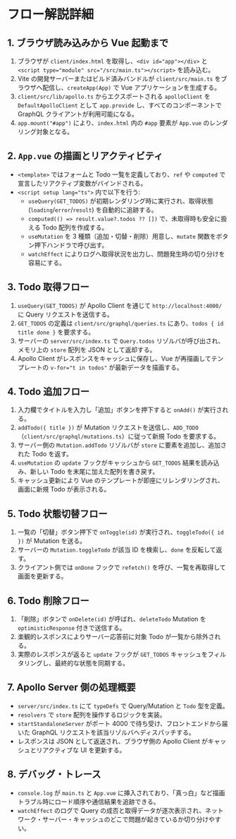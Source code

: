 # フロー解説詳細

## 1. ブラウザ読み込みから Vue 起動まで
1. ブラウザが `client/index.html` を取得し、`<div id="app"></div>` と `<script type="module" src="/src/main.ts"></script>` を読み込む。
2. Vite の開発サーバーまたはビルド済みバンドルが `client/src/main.ts` をブラウザへ配信し、`createApp(App)` で Vue アプリケーションを生成する。
3. `client/src/lib/apollo.ts` からエクスポートされる `apolloClient` を `DefaultApolloClient` として `app.provide` し、すべてのコンポーネントで GraphQL クライアントが利用可能になる。
4. `app.mount("#app")` により、`index.html` 内の `#app` 要素が `App.vue` のレンダリング対象となる。

## 2. `App.vue` の描画とリアクティビティ
- `<template>` ではフォームと Todo 一覧を定義しており、`ref` や `computed` で宣言したリアクティブ変数がバインドされる。
- `<script setup lang="ts">` 内で以下を行う:
  - `useQuery(GET_TODOS)` が初期レンダリング時に実行され、取得状態 (`loading`/`error`/`result`) を自動的に追跡する。
  - `computed(() => result.value?.todos ?? [])` で、未取得時も安全に扱える Todo 配列を作成する。
  - `useMutation` を 3 種類（追加・切替・削除）用意し、`mutate` 関数をボタン押下ハンドラで呼び出す。
  - `watchEffect` によりログへ取得状況を出力し、問題発生時の切り分けを容易にする。

## 3. Todo 取得フロー
1. `useQuery(GET_TODOS)` が Apollo Client を通じて `http://localhost:4000/` に Query リクエストを送信する。
2. `GET_TODOS` の定義は `client/src/graphql/queries.ts` にあり、`todos { id title done }` を要求する。
3. サーバーの `server/src/index.ts` で `Query.todos` リゾルバが呼び出され、メモリ上の `store` 配列を JSON として返却する。
4. Apollo Client がレスポンスをキャッシュに保存し、Vue が再描画してテンプレートの `v-for="t in todos"` が最新データを描画する。

## 4. Todo 追加フロー
1. 入力欄でタイトルを入力し「追加」ボタンを押下すると `onAdd()` が実行される。
2. `addTodo({ title })` が Mutation リクエストを送信し、`ADD_TODO`（`client/src/graphql/mutations.ts`）に従って新規 Todo を要求する。
3. サーバー側の `Mutation.addTodo` リゾルバが `store` に要素を追加し、追加された Todo を返す。
4. `useMutation` の `update` フックがキャッシュから `GET_TODOS` 結果を読み込み、新しい Todo を末尾に加えた配列を書き戻す。
5. キャッシュ更新により Vue のテンプレートが即座にリレンダリングされ、画面に新規 Todo が表示される。

## 5. Todo 状態切替フロー
1. 一覧の「切替」ボタン押下で `onToggle(id)` が実行され、`toggleTodo({ id })` が Mutation を送る。
2. サーバーの `Mutation.toggleTodo` が該当 ID を検索し、`done` を反転して返す。
3. クライアント側では `onDone` フックで `refetch()` を呼び、一覧を再取得して画面を更新する。

## 6. Todo 削除フロー
1. 「削除」ボタンで `onDelete(id)` が呼ばれ、`deleteTodo` Mutation を `optimisticResponse` 付きで送信する。
2. 楽観的レスポンスによりサーバー応答前に対象 Todo が一覧から除外される。
3. 実際のレスポンスが返ると `update` フックが `GET_TODOS` キャッシュをフィルタリングし、最終的な状態を同期する。

## 7. Apollo Server 側の処理概要
- `server/src/index.ts` にて `typeDefs` で Query/Mutation と `Todo` 型を定義。
- `resolvers` で `store` 配列を操作するロジックを実装。
- `startStandaloneServer` がポート 4000 で待ち受け、フロントエンドから届いた GraphQL リクエストを該当リゾルバへディスパッチする。
- レスポンスは JSON として返送され、ブラウザ側の Apollo Client がキャッシュとリアクティブな UI を更新する。

## 8. デバッグ・トレース
- `console.log` が `main.ts` と `App.vue` に挿入されており、「真っ白」など描画トラブル時にロード順序や通信結果を追跡できる。
- `watchEffect` のログで Query の成否と取得データが逐次表示され、ネットワーク・サーバー・キャッシュのどこで問題が起きているか切り分けやすい。
